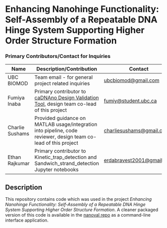 # Enhancing Nanohinge Functionality: Self-Assembly of a Repeatable DNA Hinge System Supporting Higher Order Structure Formation

### Primary Contributors/Contact for Inquiries
| Name | Description/Contribution | Contact |
| ---- | ------------------------ | ------- | 
|UBC BIOMOD| Team email - for general project related inquiries | ubcbiomod@gmail.com | 
| Fumiya Inaba | Primary contributor to [caDNAno Design Validation Tool](https://github.com/ubcbiomod/caDNAno-Design-Validation-Tool-Nanoval), design team co-lead of this project | fumiy@student.ubc.ca | 
| Charlie Sushams | Provided guidance on MATLAB usage/integration into pipeline, code reviewer, design team co-lead of this project | charliesushams@gmail.com |
| Ethan Rajkumar | Primary contributor to Kinetic_trap_detection and Sandwich_strand_detection Jupyter notebooks | erdabravest2001@gmail.com | 

## Description
This repository contains code which was used in the project <i>Enhancing Nanohinge Functionality: Self-Assembly of a Repeatable DNA Hinge System Supporting Higher Order Structure Formation</i>. A cleaner packaged version of this code is available in the [nanoval repo](https://github.com/ubcbiomod/caDNAno-Design-Validation-Tool-Nanoval) as a command-line interface application.   

